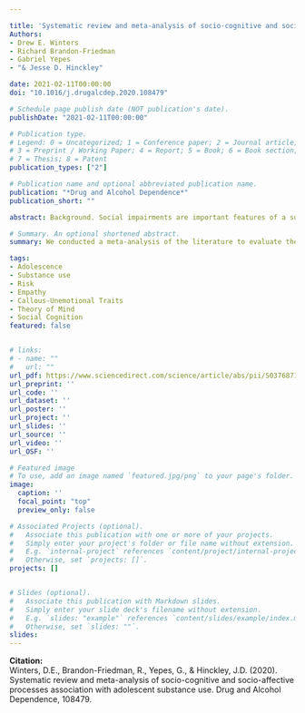 ```yaml
---

title: 'Systematic review and meta-analysis of socio-cognitive and socio-affective processes association with adolescent substance use'
Authors: 
- Drew E. Winters
- Richard Brandon-Friedman
- Gabriel Yepes
- "& Jesse D. Hinckley"

date: 2021-02-11T00:00:00
doi: "10.1016/j.drugalcdep.2020.108479"

# Schedule page publish date (NOT publication's date).
publishDate: "2021-02-11T00:00:00"

# Publication type.
# Legend: 0 = Uncategorized; 1 = Conference paper; 2 = Journal article;
# 3 = Preprint / Working Paper; 4 = Report; 5 = Book; 6 = Book section;
# 7 = Thesis; 8 = Patent
publication_types: ["2"]

# Publication name and optional abbreviated publication name.
publication: "*Drug and Alcohol Dependence*"
publication_short: ""

abstract: Background. Social impairments are important features of a substance use disorder diagnosis; and recent models suggest early impairments in socio-cognitive and -affective processes may predict future use. However, no systematic reviews are available on this topic. Methods. We conducted a systematic review and meta-analyses exploring the association between social-cognitive and -affective processes (empathy, callous-unemotional (CU) traits, theory of mind, and social cognition) and substance use frequency (alcohol, cannabis, general drug use). We examined moderating effects of study design, gender, age, and weather conduct problems were controlled for. We also review brain studies related to social cognition and substance use disorder (SUD) risk. Results. Systematic review suggested a negative association for positively valenced constructs with substance use but mixed results on the negatively valenced construct CU traits. Meta-analyses revealed moderate positive association between CU traits with alcohol and general drug use but no significance with cannabis use. Moderate effect sizes were found for CU traits in youth predicting severity of substance use by late adolescence and significantly accounted for variance independently of conduct problems. Significant moderators included gender proportions, sample type, and age. Neuroimaging meta-analysis indicated 10 coordinates that were different in youth at a high risk/with SUD compared to controls. Three of these coordinates associate with theory of mind and social cognition. Conclusion. Socio-cognitive and -affective constructs demonstrate an association with current and future substance use, and neural differences are present when performing social cognitive tasks in regions with strongest associations with theory of mind and social cognition.

# Summary. An optional shortened abstract.
summary: We conducted a meta-analysis of the literature to evaluate the importance of social impairments in substance use disorder as well as recent models that early impairments in socio-cognitive and -affective processes may predict future use. 

tags:
- Adolescence
- Substance use 
- Risk
- Empathy
- Callous-Unemotional Traits
- Theory of Mind
- Social Cognition
featured: false


# links:
# - name: ""
#   url: ""
url_pdf: https://www.sciencedirect.com/science/article/abs/pii/S037687162030644X
url_preprint: ''
url_code: ''
url_dataset: ''
url_poster: ''
url_project: ''
url_slides: ''
url_source: ''
url_video: ''
url_OSF: ''

# Featured image
# To use, add an image named `featured.jpg/png` to your page's folder. 
image:
  caption: ''
  focal_point: "top"
  preview_only: false

# Associated Projects (optional).
#   Associate this publication with one or more of your projects.
#   Simply enter your project's folder or file name without extension.
#   E.g. `internal-project` references `content/project/internal-project/index.md`.
#   Otherwise, set `projects: []`.
projects: []


# Slides (optional).
#   Associate this publication with Markdown slides.
#   Simply enter your slide deck's filename without extension.
#   E.g. `slides: "example"` references `content/slides/example/index.md`.
#   Otherwise, set `slides: ""`.
slides: 
---
```

**Citation:**  
Winters, D.E., Brandon-Friedman, R., Yepes, G., & Hinckley, J.D. (2020). Systematic review and meta-analysis of socio-cognitive and socio-affective processes association with adolescent substance use. Drug and Alcohol Dependence, 108479.






